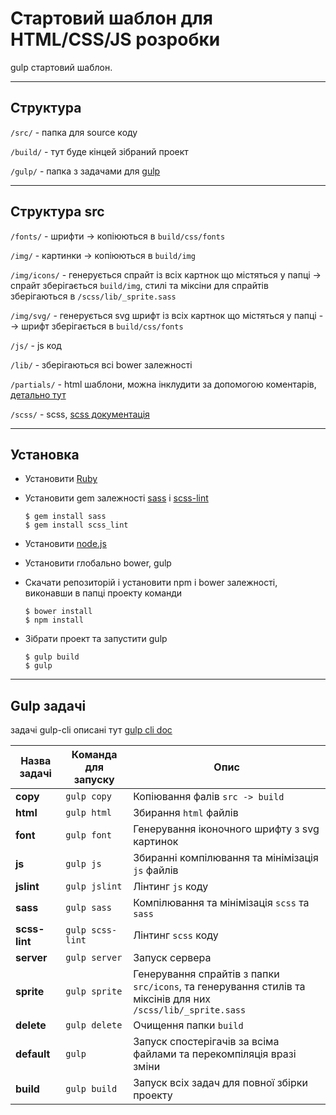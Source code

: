 # Стартовий шаблон для HTML/CSS/JS розробки
gulp стартовий шаблон.
***

## Структура
`/src/` - папка для source коду

`/build/` -  тут буде кінцей зібраний проект

`/gulp/` - папка з задачами для [gulp](http://gulpjs.com/)
***

## Структура src
`/fonts/` - шрифти -> копіюються в `build/css/fonts`

`/img/` -  картинки -> копіюються в `build/img`

`/img/icons/` - генерується спрайт із всіх картнок що містяться у папці -> спрайт зберігається `build/img`, стилі та міксіни для спрайтів зберігаються в `/scss/lib/_sprite.sass`

`/img/svg/` -  генерується svg шрифт із всіх картнок що містяться у папці --> шрифт зберігається в `build/css/fonts`

`/js/` - js код

`/lib/` - зберігаються всі bower залежності

`/partials/` - html шаблони, можна інклудити за допомогою коментарів, [детально тут](https://www.npmjs.com/package/gulp-include)

`/scss/` - scss, [scss документація](http://sass-lang.com/)
***

## Установка
+   Установити [Ruby](https://www.ruby-lang.org/ru/downloads/)
+   Установити gem залежності [sass](http://sass-scss.ru/install/) i [scss-lint](https://github.com/brigade/scss-lint)

		$ gem install sass
		$ gem install scss_lint

+   Установити [node.js](https://github.com/creationix/nvm)
+   Установити глобально bower, gulp
+   Скачати репозиторій і установити npm i bower залежності, виконавши в папці проекту команди

		$ bower install
		$ npm install

+   Зібрати проект та запустити gulp

		$ gulp build
		$ gulp

***

## Gulp задачі

задачі gulp-cli описані тут [gulp cli doc](https://github.com/gulpjs/gulp/blob/master/docs/CLI.md)

Назва задачі  | Команда для запуску  | Опис
------------- | -------------------- | -----
**copy**      | `gulp copy`          | Копіювання фалів `src -> build`
**html**      | `gulp html`          | Збирання `html` файлів
**font**      | `gulp font`          | Генерування іконочного шрифту з svg картинок
**js**        | `gulp js`            | Збиранні компілювання та мінімізація `js` файлів
**jslint**    | `gulp jslint`        | Лінтинг `js` коду
**sass**      | `gulp sass`          | Компілювання та мінімізація `scss` та `sass`
**scss-lint** | `gulp scss-lint`     | Лінтинг `scss` коду
**server**    | `gulp server`        | Запуск сервера
**sprite**    | `gulp sprite`        | Генерування спрайтів з папки `src/icons`, та генерування стилів та міксінів для них `/scss/lib/_sprite.sass`
**delete**    | `gulp delete`        | Очищення папки `build`
**default**   | `gulp`               | Запуск спостерігачів за всіма файлами та перекомпіляція вразі зміни
**build**     | `gulp build`         | Запуск всіх задач для повної збірки проекту
